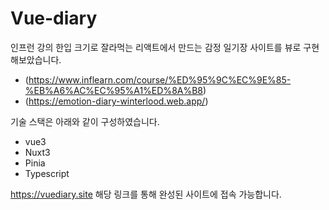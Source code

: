 # Vue-diary



인프런 강의 
한입 크기로 잘라먹는 리액트에서 만드는 감정 일기장 사이트를 뷰로 구현해보았습니다.
- (https://www.inflearn.com/course/%ED%95%9C%EC%9E%85-%EB%A6%AC%EC%95%A1%ED%8A%B8)
- (https://emotion-diary-winterlood.web.app/)

기술 스택은 아래와 같이 구성하였습니다.
- vue3
- Nuxt3
- Pinia
- Typescript


https://vuediary.site 해당 링크를 통해 완성된 사이트에 접속 가능합니다.